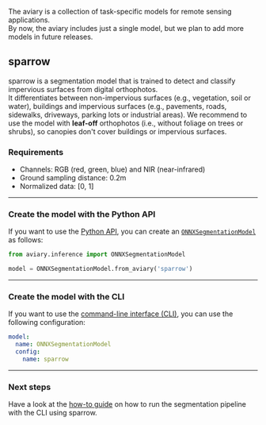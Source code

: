 <style>
  @media screen and (min-width: 76.25em) {
    .md-sidebar--primary { visibility: hidden }
  }
</style>

The aviary is a collection of task-specific models for remote sensing applications.<br />
By now, the aviary includes just a single model, but we plan to add more models in future releases.

## sparrow

sparrow is a segmentation model that is trained to detect and classify impervious surfaces
from digital orthophotos.<br />
It differentiates between non-impervious surfaces (e.g., vegetation, soil or water), buildings and
impervious surfaces (e.g., pavements, roads, sidewalks, driveways, parking lots or industrial areas).
We recommend to use the model with **leaf-off** orthophotos (i.e., without foliage on trees or shrubs),
so canopies don't cover buildings or impervious surfaces.

### Requirements

- Channels: RGB (red, green, blue) and NIR (near-infrared)
- Ground sampling distance: 0.2m
- Normalized data: [0, 1]

---

### Create the model with the Python API

If you want to use the [Python API](../api_reference/index.md),
you can create an [`ONNXSegmentationModel`](../api_reference/inference/model.md#aviary.inference.ONNXSegmentationModel)
as follows:

``` python
from aviary.inference import ONNXSegmentationModel

model = ONNXSegmentationModel.from_aviary('sparrow')
```

---

### Create the model with the CLI

If you want to use the [command-line interface (CLI)](../cli_reference/segmentation_pipeline.md),
you can use the following configuration:

``` yaml title="config.yaml"
model:
  name: ONNXSegmentationModel
  config:
    name: sparrow
```

---

### Next steps

Have a look at the [how-to guide](../how_to_guides/cli/how_to_run_the_segmentation_pipeline.md)
on how to run the segmentation pipeline with the CLI using sparrow.

